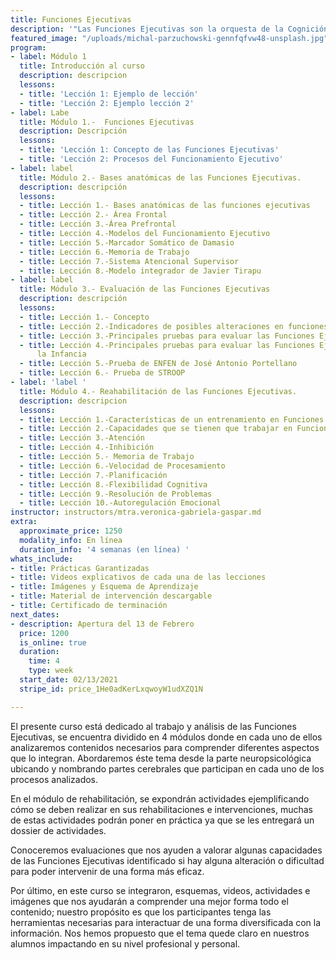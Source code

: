 ```yaml
---
title: Funciones Ejecutivas
description: '"Las Funciones Ejecutivas son la orquesta de la Cognición"'
featured_image: "/uploads/michal-parzuchowski-gennfqfvw48-unsplash.jpg"
program:
- label: Módulo 1
  title: Introducción al curso
  description: descripcion
  lessons:
  - title: 'Lección 1: Ejemplo de lección'
  - title: 'Lección 2: Ejemplo lección 2'
- label: Labe
  title: Módulo 1.-  Funciones Ejecutivas
  description: Descripción
  lessons:
  - title: 'Lección 1: Concepto de las Funciones Ejecutivas'
  - title: 'Lección 2: Procesos del Funcionamiento Ejecutivo'
- label: label
  title: Módulo 2.- Bases anatómicas de las Funciones Ejecutivas.
  description: descripción
  lessons:
  - title: Lección 1.- Bases anatómicas de las funciones ejecutivas
  - title: Lección 2.- Área Frontal
  - title: Lección 3.-Área Prefrontal
  - title: Lección 4.-Modelos del Funcionamiento Ejecutivo
  - title: Lección 5.-Marcador Somático de Damasio
  - title: Lección 6.-Memoria de Trabajo
  - title: Lección 7.-Sistema Atencional Supervisor
  - title: Lección 8.-Modelo integrador de Javier Tirapu
- label: label
  title: Módulo 3.- Evaluación de las Funciones Ejecutivas
  description: descripción
  lessons:
  - title: Lección 1.- Concepto
  - title: Lección 2.-Indicadores de posibles alteraciones en funciones ejecutivas
  - title: Lección 3.-Principales pruebas para evaluar las Funciones Ejecutivas
  - title: Lección 4.-Principales pruebas para evaluar las Funciones Ejecutivas en
      la Infancia
  - title: Lección 5.-Prueba de ENFEN de José Antonio Portellano
  - title: Lección 6.- Prueba de STROOP
- label: 'label '
  title: Módulo 4.- Reahabilitación de las Funciones Ejecutivas.
  description: descripcion
  lessons:
  - title: Lección 1.-Características de un entrenamiento en Funciones Ejecutivas
  - title: Lección 2.-Capacidades que se tienen que trabajar en Funciones Ejecutivas
  - title: Lección 3.-Atención
  - title: Lección 4.-Inhibición
  - title: Lección 5.- Memoria de Trabajo
  - title: Lección 6.-Velocidad de Procesamiento
  - title: Lección 7.-Planificación
  - title: Lección 8.-Flexibilidad Cognitiva
  - title: Lección 9.-Resolución de Problemas
  - title: Lección 10.-Autoregulación Emocional
instructor: instructors/mtra.veronica-gabriela-gaspar.md
extra:
  approximate_price: 1250
  modality_info: En línea
  duration_info: '4 semanas (en línea) '
whats_include:
- title: Prácticas Garantizadas
- title: Videos explicativos de cada una de las lecciones
- title: Imágenes y Esquema de Aprendizaje
- title: Material de intervención descargable
- title: Certificado de terminación
next_dates:
- description: Apertura del 13 de Febrero
  price: 1200
  is_online: true
  duration:
    time: 4
    type: week
  start_date: 02/13/2021
  stripe_id: price_1He0adKerLxqwoyW1udXZQ1N

---
```

El presente curso está dedicado al trabajo y análisis de las Funciones Ejecutivas, se encuentra dividido en 4 módulos donde en cada uno de ellos analizaremos contenidos necesarios para comprender diferentes aspectos que lo integran. Abordaremos éste tema desde la parte neuropsicológica ubicando y nombrando partes cerebrales que participan en cada uno de los procesos analizados.

En el módulo de rehabilitación, se expondrán actividades ejemplificando cómo se deben realizar en sus rehabilitaciones e intervenciones, muchas de estas actividades podrán poner en práctica ya que se les entregará un dossier de actividades.

Conoceremos evaluaciones que nos ayuden a valorar algunas capacidades de las Funciones Ejecutivas identificado si hay alguna alteración o dificultad para poder intervenir de una forma más eficaz.

Por último, en este curso se integraron, esquemas, videos, actividades e imágenes que nos ayudarán a comprender una mejor forma todo el contenido; nuestro propósito es que los participantes tenga las herramientas necesarias para interactuar de una forma diversificada con la información. Nos hemos propuesto que el tema quede claro en nuestros alumnos impactando en su nivel profesional y personal.